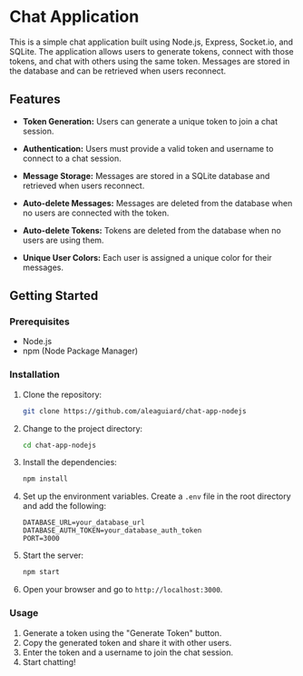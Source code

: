 # Chat Application

This is a simple chat application built using Node.js, Express, Socket.io, and SQLite. The application allows users to generate tokens, connect with those tokens, and chat with others using the same token. Messages are stored in the database and can be retrieved when users reconnect.

## Features

-   **Token Generation:** Users can generate a unique token to join a chat session.
-   **Authentication:** Users must provide a valid token and username to connect to a chat session.
-   **Message Storage:** Messages are stored in a SQLite database and retrieved when users reconnect.
-   **Auto-delete Messages:** Messages are deleted from the database when no users are connected with the token.
-   **Auto-delete Tokens:** Tokens are deleted from the database when no users are using them.

-   **Unique User Colors:** Each user is assigned a unique color for their messages.

## Getting Started

### Prerequisites

-   Node.js
-   npm (Node Package Manager)

### Installation

1. Clone the repository:

    ```bash
    git clone https://github.com/aleaguiard/chat-app-nodejs
    ```

2. Change to the project directory:

    ```bash
    cd chat-app-nodejs
    ```

3. Install the dependencies:

    ```bash
    npm install
    ```

4. Set up the environment variables. Create a `.env` file in the root directory and add the following:

    ```env
    DATABASE_URL=your_database_url
    DATABASE_AUTH_TOKEN=your_database_auth_token
    PORT=3000
    ```

5. Start the server:

    ```bash
    npm start
    ```

6. Open your browser and go to `http://localhost:3000`.

### Usage

1. Generate a token using the "Generate Token" button.
2. Copy the generated token and share it with other users.
3. Enter the token and a username to join the chat session.
4. Start chatting!
